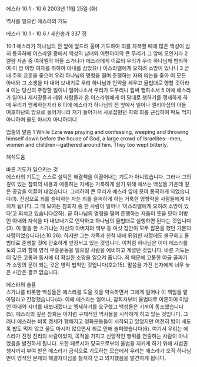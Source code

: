에스라 10:1 - 10:6 
2003년 11월 25일 (화)

역사를 일으킨 에스라의 기도



에스라 10:1 - 10:6 / 새찬송가 337 장


10:1 에스라가 하나님의 전 앞에 엎드려 울며 기도하여 죄를 자복할 때에 많은 백성이 심히 통곡하매 이스라엘 중에서 백성의 남녀와 어린아이의 큰 무리가 그 앞에 모인지라 
2 엘람 자손 중 여히엘의 아들 스가냐가 에스라에게 이르되 우리가 우리 하나님께 범죄하여 이 땅 이방 여자를 취하여 아내를 삼았으나 이스라엘에게 오히려 소망이 있나니 
3 곧 내 주의 교훈을 좇으며 우리 하나님의 명령을 떨며 준행하는 자의 의논을 좇아 이 모든 아내와 그 소생을 다 내어 보내기로 우리 하나님과 언약을 세우고 율법대로 행할 것이라 
4 이는 당신의 주장할 일이니 일어나소서 우리가 도우리니 힘써 행하소서 
5 이에 에스라가 일어나 제사장들과 레위 사람들과 온 이스라엘에게 이 말대로 행하기를 맹세하게 하매 무리가 맹세하는지라 
6 이에 에스라가 하나님의 전 앞에서 일어나 엘리아십의 아들 여호하난의 방으로 들어가니라 저가 들어가서 사로잡혔던 자의 죄를 근심하여 떡도 먹지 아니하며 물도 마시지 아니하더니 

입술의 말씀
1 While Ezra was praying and confessing, weeping and throwing himself down before the house of God, a large crowd of Israelites--men, women and children--gathered around him. They too wept bitterly.

해석도움





바른 기도가 일으키는 것  
에스라의 기도는 스스로 설익은 해결책을 이끌어내는 기도가 아니었습니다. 그러나 그의 깊이 있는 참회의 내용과 애통하는 자세는 거룩하게 살기 위해 애쓰는 백성들 가운데 깊은 공감을 이끌어 내었습니다. 그리하여 큰 무리가 에스라 앞에 모여 통곡하게 되었습니다(1). 진심으로 죄를 슬퍼하는 자는 죄를 슬퍼하게 하는 거룩한 영향력을 사람들에게 미치게 됩니다. 그 때 모여든 참회자 중 한 사람이 일어나 ‘이스라엘에게 오히려 소망이 있다’고 외치고 있습니다(2하). 곧 하나님의 명령을 떨며 준행하는 자들이 뜻을 모아 이방인 아내와 자식을 다 내보내기로 언약하고 하나님의 율법대로 실행하면 된다는 것입니다(3). 이 말을 한 스가냐는 자신의 아버지와 백부 등 여섯 집안이 모두 잡혼을 했던 가문의 사람이었습니다(스10:26). 하지만 그는 가족과 친척 내에 뒤얽힌 사정에도 불구하고 율법대로 준행할 것에 단호하게 앞장서고 있는 것입니다. 이처럼 하나님은 이미 에스라를 도와 그와 함께 영적 부흥운동을 일으킬 사람을 예비하고 계셨던 것입니다. 바른 기도는 더 깊은 고통과 동시에 더 확실한 소망을 일으켜 줍니다. 죄 때문에 고통한 아골 골짜기가 소망의 문이 되는 것은 영적 법칙인 것입니다(호2:15). 말씀을 가진 신자에게 너무 늦은 시간은 결코 없습니다. 

에스라의 슬픔  
스가냐를 비롯한 백성들은 에스라를 도울 것을 약속하면서 그에게 일어나 이 책임을 맡아달라고 간청했습니다(4). 이에 에스라는 일어나, 참회자부터 율법대로 이혼하여 이방인 아내와 자녀를 내보내겠다고 맹세하기를 요구했고 백성들은 기꺼이 동조했습니다(5). 에스라의 깊은 참회는 이처럼 구체적인 역사들을 시작하게 하고 있는 것입니다. 그러나 에스라는 비록 맹세가 행해지고 정화운동들이 시작되고 있었지만 여전히 밤이 새도록 밥도 먹지 않고 물도 마시지 않으면서 죄로 인해 슬퍼했습니다(6). 여기서 우리는 에스라가 진정 진리의 사람이었지, 목적을 가지고 신앙적인 행위를 연출하는 사람이 아니었음을 발견하게 됩니다. 또한 페르시아 당국으로부터 율법을 지키게 하기 위해 사법권 행사까지 부여 받은 에스라가 금식으로 기도하는 모습에서 우리는 에스라가 오직 하나님만이 영적인 문제의 해결자이심을 철저히 믿고 의지했음을 발견하게 됩니다.